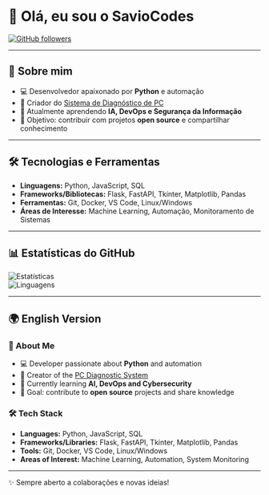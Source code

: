 # 👋 Olá, eu sou o SavioCodes  

[![GitHub followers](https://img.shields.io/github/followers/SavioCodes?label=Seguidores&style=social)](https://github.com/SavioCodes)  

---

## 🚀 Sobre mim
- 💻 Desenvolvedor apaixonado por **Python** e automação  
- 🔧 Criador do [Sistema de Diagnóstico de PC]([https://github.com/SavioCodes/seu-repo](https://github.com/SavioCodes?tab=repositories))  
- 🌱 Atualmente aprendendo **IA, DevOps e Segurança da Informação**  
- 🎯 Objetivo: contribuir com projetos **open source** e compartilhar conhecimento  

---

## 🛠️ Tecnologias e Ferramentas
- **Linguagens:** Python, JavaScript, SQL  
- **Frameworks/Bibliotecas:** Flask, FastAPI, Tkinter, Matplotlib, Pandas  
- **Ferramentas:** Git, Docker, VS Code, Linux/Windows  
- **Áreas de Interesse:** Machine Learning, Automação, Monitoramento de Sistemas  

---

## 📊 Estatísticas do GitHub
![Estatísticas](https://github-readme-stats.vercel.app/api?username=SavioCodes&show_icons=true&theme=radical)  
![Linguagens](https://github-readme-stats.vercel.app/api/top-langs/?username=SavioCodes&layout=compact&theme=radical)  

---

## 🌍 English Version

### 🚀 About Me
- 💻 Developer passionate about **Python** and automation  
- 🔧 Creator of the [PC Diagnostic System](https://github.com/SavioCodes/seu-repo)  
- 🌱 Currently learning **AI, DevOps and Cybersecurity**  
- 🎯 Goal: contribute to **open source** projects and share knowledge  

### 🛠️ Tech Stack
- **Languages:** Python, JavaScript, SQL  
- **Frameworks/Libraries:** Flask, FastAPI, Tkinter, Matplotlib, Pandas  
- **Tools:** Git, Docker, VS Code, Linux/Windows  
- **Areas of Interest:** Machine Learning, Automation, System Monitoring  

---

✨ Sempre aberto a colaborações e novas ideias!
